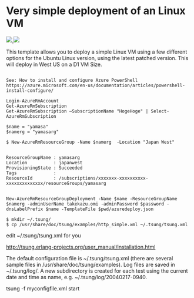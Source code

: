 # Very simple deployment of an Linux VM

<a href="https://portal.azure.com/#create/Microsoft.Template/uri/https%3A%2F%2Fraw.githubusercontent.com%2FAzure%2Fazure-quickstart-templates%2Fmaster%2F101-vm-simple-linux%2Fazuredeploy.json" target="_blank">
    <img src="http://azuredeploy.net/deploybutton.png"/>
</a>
<a href="http://armviz.io/#/?load=https%3A%2F%2Fraw.githubusercontent.com%2FAzure%2Fazure-quickstart-templates%2Fmaster%2F101-vm-simple-linux%2Fazuredeploy.json" target="_blank">
    <img src="http://armviz.io/visualizebutton.png"/>
</a>


This template allows you to deploy a simple Linux VM using a few different options for the Ubuntu Linux version, using the latest patched version. This will deploy in West US on a D1 VM Size.


````

See: How to install and configure Azure PowerShell https://azure.microsoft.com/en-us/documentation/articles/powershell-install-configure/

Login-AzureRmAccount
Get-AzureRmSubscription
Get-AzureRmSubscription –SubscriptionName "HogeHoge" | Select-AzureRmSubscription

$name = "yamasa"
$namerg = "yamasarg"

$ New-AzureRmResourceGroup -Name $namerg  -Location "Japan West"


ResourceGroupName : yamasarg
Location          : japanwest
ProvisioningState : Succeeded
Tags              :
ResourceId        : /subscriptions/xxxxxxx-xxxxxxxxxx-xxxxxxxxxxxxxx/resourceGroups/yamasarg


New-AzureRmResourceGroupDeployment -Name $name -ResourceGroupName $namerg -adminUserName takekazu.omi -adminPassword $password -dnsLabelPrefix $name -TemplateFile $pwd/azuredeploy.json

````


```
$ mkdir ~/.tsung/
$ cp /usr/share/doc/tsung/examples/http_simple.xml ~/.tsung/tsung.xml
```

edit ~/.tsung/tsung.xml for you


http://tsung.erlang-projects.org/user_manual/installation.html


The default configuration file is ~/.tsung/tsung.xml (there are several sample files in /usr/share/doc/tsung/examples).
Log files are saved in ~/.tsung/log/. A new subdirectory is created for each test using the current date and time as name, e.g. ~/.tsung/log/20040217-0940.

tsung -f myconfigfile.xml start
